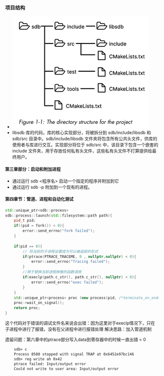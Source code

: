 ### 项目结构
- ![alt text](image.png)
- libsdb 库的代码，库的核心实现部分，将被拆分到 sdb/include/libsdb 和 sdb/src 目录中。sdb/include/libsdb 文件夹将包含所有公共头文件，供库的使用者与库进行交互。实现部分将位于 sdb/src 中，该目录下包含一个嵌套的 include 文件夹，用于存放任何私有头文件，这些私有头文件不打算提供给最终用户。

#### 第三章部分：启动和附加进程
- 通过运行 sdb <程序名> 启动一个指定的程序并附加到它
- 通过运行 sdb -p <pid> 附加到一个现有的进程。


#### 第四章节：管道、进程和自动化测试
```cpp
std::unique_ptr<sdb::process>
sdb::process::launch(std::filesystem::path path){
    pid_t pid;
    if((pid = fork()) < 0){
        error::send_errno("fork failed");
    }

    if(pid == 0){
        // 将当前的子进程设置成为可以被追踪的形式
        if(ptrace(PTRACE_TRACEME, 0 , nullptr,nullptr) < 0){
            error::send_errno("Tracing failed");
        }
        //用于替换当前进程映像的函数调用
        if(execlp(path.c_str(), path.c_str(), nullptr) < 0){
            error::send_errno("exec failed");
        }
    }
    std::unique_ptr<process> proc (new process(pid, /*terminate_on_end=*/ true));
    proc->wait_on_signal();
    return proc;
}
```

这个代码对于错误的调试文件名来说会出错：因为这里对于execlp情况下，只在子进程中进行了报错，没有在父进程中进行报错处理
解决思路：加入管道机制


遗留问题：第六章中的ptrace部分写入data到寄存器中的时候一直出错 < 0
```
    sdb> c 
    Process 8580 stopped with signal TRAP at 0x6452e97bc146
    sdb> reg write ah 0x42
    ptrace failed: Input/output error
    Could not write to user area: Input/output error
```



